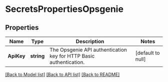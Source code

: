 # SecretsPropertiesOpsgenie

## Properties
Name | Type | Description | Notes
------------ | ------------- | ------------- | -------------
**ApiKey** | **string** | The Opsgenie API authentication key for HTTP Basic authentication. | [default to null]

[[Back to Model list]](../README.md#documentation-for-models) [[Back to API list]](../README.md#documentation-for-api-endpoints) [[Back to README]](../README.md)

